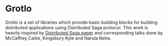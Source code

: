 # Grotlo

Grotlo is a set of libraries which provide basic building blocks for building distributed applications using 
Distributed Saga protocol. This work is heavily inspired by 
[Distributed Saga paper](https://github.com/aphyr/dist-sagas/blob/master/sagas.pdf) and corresponding talks done by McCaffrey Caitie, 
Kingsbury Kyle and Narula Neha.